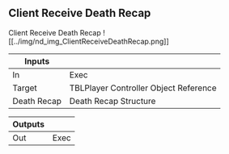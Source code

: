 ## Client Receive Death Recap
Client Receive Death Recap
![[../img/nd_img_ClientReceiveDeathRecap.png]]

|Inputs||
|--|--|
| In | Exec |
| Target | TBLPlayer Controller Object Reference |
| Death Recap | Death Recap Structure |

|Outputs||
|--|--|
| Out | Exec |

